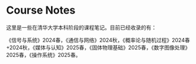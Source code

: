 # Course Notes

这里是一些在清华大学本科阶段的课程笔记。目前已经收录的有：

《信号与系统》2024春，《通信与网络》2024秋，《概率论与随机过程》2024春+2024秋，《媒体与认知》2025春，《固体物理基础》2025春，《数字图像处理》2025春，《操作系统》2025春。
